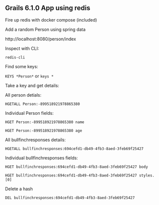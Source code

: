 ## Grails 6.1.0 App using redis

Fire up redis with docker compose (included)

Add a random Person using spring data

http://localhost:8080/person/index

Inspect with CLI:

`redis-cli`

Find some keys:

`KEYS *Person*`
or
`keys *`

Take a key and get details:

All person detials:

`HGETALL Person:-899518921978865380`

Individual Person fields:

`HGET Person:-899518921978865380 name`

`HGET Person:-899518921978865380 age`

All bullfinchresponses details:

`HGETALL bullfinchresponses:694cefd1-db49-4fb3-8aed-3feb69f25427`

Individual bullfinchresponses fields:

`HGET bullfinchresponses:694cefd1-db49-4fb3-8aed-3feb69f25427 body`

`HGET bullfinchresponses:694cefd1-db49-4fb3-8aed-3feb69f25427 styles.[0]` 

Delete a hash

`DEL bullfinchresponses:694cefd1-db49-4fb3-8aed-3feb69f25427`